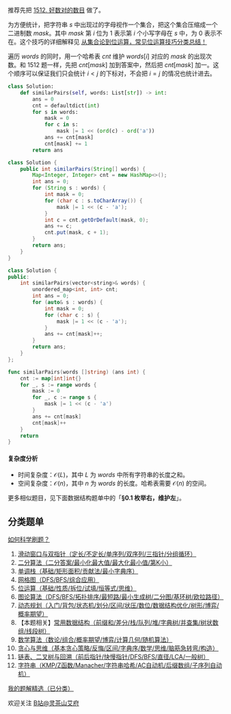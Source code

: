 推荐先把 [1512. 好数对的数目](https://leetcode.cn/problems/number-of-good-pairs/) 做了。

为方便统计，把字符串 $s$ 中出现过的字母视作一个集合，把这个集合压缩成一个二进制数 $\textit{mask}$。其中 $\textit{mask}$ 第 $i$ 位为 $1$ 表示第 $i$ 个小写字母在 $s$ 中，为 $0$ 表示不在。这个技巧的详细解释见 [从集合论到位运算，常见位运算技巧分类总结！](https://leetcode.cn/circle/discuss/CaOJ45/)

遍历 $\textit{words}$ 的同时，用一个哈希表 $\textit{cnt}$ 维护 $\textit{words}[i]$ 对应的 $\textit{mask}$ 的出现次数。和 1512 题一样，先把 $\textit{cnt}[\textit{mask}]$ 加到答案中，然后把 $\textit{cnt}[\textit{mask}]$ 加一。这个顺序可以保证我们只会统计 $i<j$ 的下标对，不会把 $i=j$ 的情况也统计进去。

```py [sol-Python3]
class Solution:
    def similarPairs(self, words: List[str]) -> int:
        ans = 0
        cnt = defaultdict(int)
        for s in words:
            mask = 0
            for c in s:
                mask |= 1 << (ord(c) - ord('a'))
            ans += cnt[mask]
            cnt[mask] += 1
        return ans
```

```java [sol-Java]
class Solution {
    public int similarPairs(String[] words) {
        Map<Integer, Integer> cnt = new HashMap<>();
        int ans = 0;
        for (String s : words) {
            int mask = 0;
            for (char c : s.toCharArray()) {
                mask |= 1 << (c - 'a');
            }
            int c = cnt.getOrDefault(mask, 0);
            ans += c;
            cnt.put(mask, c + 1);
        }
        return ans;
    }
}
```

```cpp [sol-C++]
class Solution {
public:
    int similarPairs(vector<string>& words) {
        unordered_map<int, int> cnt;
        int ans = 0;
        for (auto& s : words) {
            int mask = 0;
            for (char c : s) {
                mask |= 1 << (c - 'a');
            }
            ans += cnt[mask]++;
        }
        return ans;
    }
};
```

```go [sol-Go]
func similarPairs(words []string) (ans int) {
    cnt := map[int]int{}
    for _, s := range words {
        mask := 0
        for _, c := range s {
            mask |= 1 << (c - 'a')
        }
        ans += cnt[mask]
        cnt[mask]++
    }
    return
}
```

#### 复杂度分析

- 时间复杂度：$\mathcal{O}(L)$，其中 $L$ 为 $\textit{words}$ 中所有字符串的长度之和。
- 空间复杂度：$\mathcal{O}(n)$，其中 $n$ 为 $\textit{words}$ 的长度。哈希表需要 $\mathcal{O}(n)$ 的空间。

更多相似题目，见下面数据结构题单中的「**§0.1 枚举右，维护左**」。

## 分类题单

[如何科学刷题？](https://leetcode.cn/circle/discuss/RvFUtj/)

1. [滑动窗口与双指针（定长/不定长/单序列/双序列/三指针/分组循环）](https://leetcode.cn/circle/discuss/0viNMK/)
2. [二分算法（二分答案/最小化最大值/最大化最小值/第K小）](https://leetcode.cn/circle/discuss/SqopEo/)
3. [单调栈（基础/矩形面积/贡献法/最小字典序）](https://leetcode.cn/circle/discuss/9oZFK9/)
4. [网格图（DFS/BFS/综合应用）](https://leetcode.cn/circle/discuss/YiXPXW/)
5. [位运算（基础/性质/拆位/试填/恒等式/思维）](https://leetcode.cn/circle/discuss/dHn9Vk/)
6. [图论算法（DFS/BFS/拓扑排序/最短路/最小生成树/二分图/基环树/欧拉路径）](https://leetcode.cn/circle/discuss/01LUak/)
7. [动态规划（入门/背包/状态机/划分/区间/状压/数位/数据结构优化/树形/博弈/概率期望）](https://leetcode.cn/circle/discuss/tXLS3i/)
8. 【本题相关】[常用数据结构（前缀和/差分/栈/队列/堆/字典树/并查集/树状数组/线段树）](https://leetcode.cn/circle/discuss/mOr1u6/)
9. [数学算法（数论/组合/概率期望/博弈/计算几何/随机算法）](https://leetcode.cn/circle/discuss/IYT3ss/)
10. [贪心与思维（基本贪心策略/反悔/区间/字典序/数学/思维/脑筋急转弯/构造）](https://leetcode.cn/circle/discuss/g6KTKL/)
11. [链表、二叉树与回溯（前后指针/快慢指针/DFS/BFS/直径/LCA/一般树）](https://leetcode.cn/circle/discuss/K0n2gO/)
12. [字符串（KMP/Z函数/Manacher/字符串哈希/AC自动机/后缀数组/子序列自动机）](https://leetcode.cn/circle/discuss/SJFwQI/)

[我的题解精选（已分类）](https://github.com/EndlessCheng/codeforces-go/blob/master/leetcode/SOLUTIONS.md)

欢迎关注 [B站@灵茶山艾府](https://space.bilibili.com/206214)
